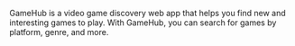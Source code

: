GameHub is a video game discovery web app that helps you find new and interesting games to play. With GameHub, you can search for games by platform, genre, and more. 

